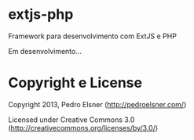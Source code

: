 # extjs-php

Framework para desenvolvimento com ExtJS e PHP

Em desenvolvimento...

# Copyright e License

Copyright 2013, Pedro Elsner (http://pedroelsner.com/)

Licensed under Creative Commons 3.0 (http://creativecommons.org/licenses/by/3.0/)
